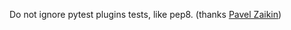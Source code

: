 Do not ignore pytest plugins tests, like pep8. (thanks [Pavel Zaikin](https://github.com/zztalker/))
